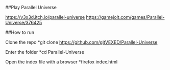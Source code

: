 ##Play Parallel Universe

https://v3x3d.itch.io/parallel-universe
https://gamejolt.com/games/Parallel-Universe/376425

##How to run

Clone the repo
*git clone https://github.com/gitVEXED/Parallel-Universe

Enter the folder
*cd Parallel-Universe

Open the index file with a browser
*firefox index.html

